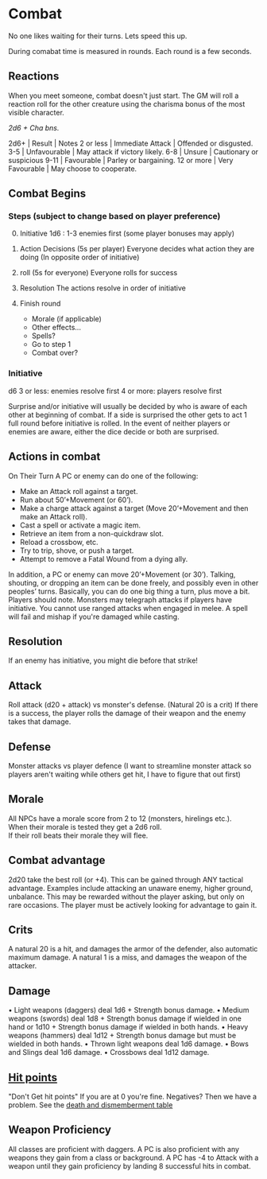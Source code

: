 # Combat

No one likes waiting for their turns.
Lets speed this up.

During comabat time is measured in rounds. Each round is a few seconds. 

## Reactions 

When you meet someone, combat doesn't just start. 
The GM will roll a reaction roll for the other creature using the charisma
bonus of the most visible character.

*2d6 + Cha bns.*

2d6+ | Result | Notes
2 or less | Immediate Attack | Offended or disgusted.
3-5 | Unfavourable | May attack if victory likely.
6-8 | Unsure | Cautionary or suspicious
9-11 | Favourable | Parley or bargaining.
12 or more  | Very Favourable | May choose to cooperate.

## Combat Begins

### Steps (subject to change based on player preference)

0. Initiative 
    1d6 : 1-3 enemies first (some player bonuses may apply)

1. Action Decisions (5s per player)
    Everyone decides what action they are doing
    (In opposite order of initiative)
2. roll (5s for everyone)
    Everyone rolls for success 
3. Resolution 
    The actions resolve in order of initiative
4. Finish round
    - Morale (if applicable)
    - Other effects...
    - Spells?
    - Go to step 1
    - Combat over?

### Initiative 
d6
3 or less: enemies resolve first
4 or more: players resolve first

Surprise and/or initiative will usually be decided by who is aware of each
other at beginning of combat. 
If a side is surprised the other gets to act 1 full round before initiative
is rolled.
In the event of neither players or enemies are aware,
either the dice decide or both are surprised.

## Actions in combat
On Their Turn
A PC or enemy can do one of the following:
+ Make an Attack roll against a target.
+ Run about 50’+Movement (or 60’).
+ Make a charge attack against a target (Move
    20’+Movement and then make an Attack roll).
+ Cast a spell or activate a magic item.
+ Retrieve an item from a non-quickdraw slot.
+ Reload a crossbow, etc.
+ Try to trip, shove, or push a target.
+ Attempt to remove a Fatal Wound from a dying ally.

In addition, a PC or enemy can move 20’+Movement (or 30’).
Talking, shouting, or dropping an item can be done freely, and
possibly even in other peoples’ turns. Basically, you can do one
big thing a turn, plus move a bit.
Players should note.
Monsters may telegraph attacks if players have initiative.
You cannot use ranged attacks when engaged in melee.
A spell will fail and mishap if you're damaged while casting.

## Resolution
If an enemy has initiative, you might die before that strike!

## Attack
Roll attack (d20 + attack) vs monster's defense. (Natural 20 is a crit)
If there is a success, the player rolls the damage of their weapon
and the enemy takes that damage.

## Defense
Monster attacks vs player defence 
(I want to streamline monster attack so players aren't waiting while others get
hit, I have to figure that out first) 

## Morale
All NPCs have a morale score from 2 to 12 (monsters, hirelings etc.).  
When their morale is tested they get a 2d6 roll.  
If their roll beats their morale they will flee. 

## Combat advantage
2d20 take the best roll (or +4). 
This can be gained through ANY tactical advantage.
Examples include attacking an unaware enemy, higher ground, unbalance. 
This may be rewarded without the player asking, but only on rare occasions.
The player must be actively looking for advantage to gain it.

## Crits
A natural 20 is a hit, and damages the armor of the defender, also automatic
maximum damage.
A natural 1 is a miss, and damages the weapon of the attacker. 

## Damage

• Light weapons (daggers) deal 1d6 + Strength bonus damage.
• Medium weapons (swords) deal 1d8 + Strength bonus
    damage if wielded in one hand or 1d10 + Strength bonus
    damage if wielded in both hands.
• Heavy weapons (hammers) deal 1d12 + Strength bonus
    damage but must be wielded in both hands.
• Thrown light weapons deal 1d6 damage.
• Bows and Slings deal 1d6 damage.
• Crossbows deal 1d12 damage.

## [Hit points](stats.md#hit-points)

"Don't Get hit points"
If you are at 0 you're fine.
Negatives? Then we have a problem.
See the [death and dismemberment table](DeathDismemberment.md)

## Weapon Proficiency

All classes are proficient with daggers. A PC is also proficient
with any weapons they gain from a class or background. A PC
has -4 to Attack with a weapon until they gain proficiency by
landing 8 successful hits in combat.

